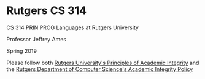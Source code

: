# Rutgers CS 314
CS 314 PRIN PROG Languages at Rutgers University

Professor Jeffrey Ames

Spring 2019

Please follow both [Rutgers University's Principles of Academic Integrity](http://academicintegrity.rutgers.edu/) and the [Rutgers Department of Computer Science's Academic Integrity Policy](https://www.cs.rutgers.edu/academic-integrity/introduction)
